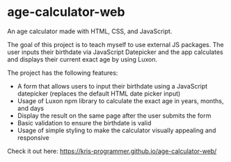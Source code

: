 # age-calculator-web

An age calculator made with HTML, CSS, and JavaScript.

The goal of this project is to teach myself to use external JS packages.
The user inputs their birthdate via JavaScript Datepicker and the app calculates and displays their current exact age by using Luxon.

The project has the following features:

- A form that allows users to input their birthdate using a JavaScript datepicker (replaces the default HTML date picker input)
- Usage of Luxon npm library to calculate the exact age in years, months, and days
- Display the result on the same page after the user submits the form
- Basic validation to ensure the birthdate is valid
- Usage of simple styling to make the calculator visually appealing and responsive

Check it out here: https://kris-programmer.github.io/age-calculator-web/
